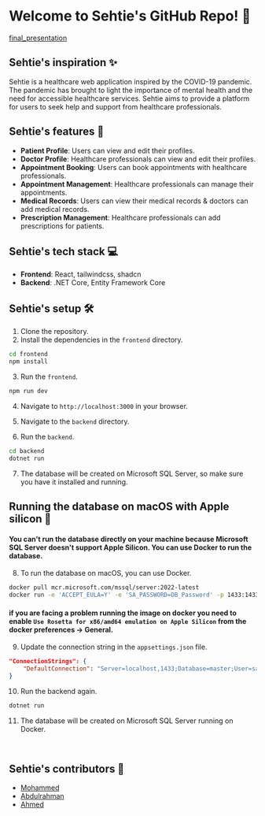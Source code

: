 # Welcome to Sehtie's GitHub Repo! 👋 
[final_presentation](https://github.com/aghsa97/sehtie)

## Sehtie's inspiration ✨

Sehtie is a healthcare web application inspired by the COVID-19 pandemic. The pandemic has brought to light the importance of mental health and the need for accessible healthcare services. Sehtie aims to provide a platform for users to seek help and support from healthcare professionals.

## Sehtie's features 🚀

- **Patient Profile**: Users can view and edit their profiles.
- **Doctor Profile**: Healthcare professionals can view and edit their profiles.
- **Appointment Booking**: Users can book appointments with healthcare professionals.
- **Appointment Management**: Healthcare professionals can manage their appointments.
- **Medical Records**: Users can view their medical records & doctors can add medical records.
- **Prescription Management**: Healthcare professionals can add prescriptions for patients.

## Sehtie's tech stack 💻

- **Frontend**: React, tailwindcss, shadcn
- **Backend**: .NET Core, Entity Framework Core

## Sehtie's setup 🛠️

1. Clone the repository.
2. Install the dependencies in the `frontend` directory.

```bash
cd frontend
npm install
```

3. Run the `frontend`.

```bash
npm run dev
```

4. Navigate to `http://localhost:3000` in your browser.

5. Navigate to the `backend` directory.

6. Run the `backend`.

```bash
cd backend
dotnet run
```

7. The database will be created on Microsoft SQL Server, so make sure you have it installed and running.

## Running the database on macOS with Apple silicon 🍎

#### You can't run the database directly on your machine because Microsoft SQL Server doesn't support Apple Silicon. You can use Docker to run the database.

8. To run the database on macOS, you can use Docker.

```bash
docker pull mcr.microsoft.com/mssql/server:2022-latest
docker run -e 'ACCEPT_EULA=Y' -e 'SA_PASSWORD=DB_Password' -p 1433:1433 -d mcr.microsoft.com/mssql/server:2022-latest
```

#### if you are facing a problem running the image on docker you need to enable `Use Rosetta for x86/amd64 emulation on Apple Silicon` from the docker preferences -> General.

9. Update the connection string in the `appsettings.json` file.

```json
"ConnectionStrings": {
    "DefaultConnection": "Server=localhost,1433;Database=master;User=sa;Password=DB_Password;"
}
```

10. Run the backend again.

```bash
dotnet run
```

11. The database will be created on Microsoft SQL Server running on Docker.

️

## Sehtie's contributors 🌟

- [Mohammed](https://github.com/aghsa97)
- [Abdulrahman](https://github.com/AbdulrahmanAlsoso)
- [Ahmed](https://github.com/A-cel)
